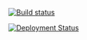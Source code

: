 [![Build status](https://caseonline.visualstudio.com/Home-Assistant-Backend/_apis/build/status/Home-Assistant-Backend-CI)](https://caseonline.visualstudio.com/Home-Assistant-Backend/_build/latest?definitionId=14)

[![Deployment Status](https://caseonline.vsrm.visualstudio.com/_apis/public/Release/badge/365355fa-9adf-405f-9c8f-699cbab02fb1/1/1)](https://caseonline.visualstudio.com/Home-Assistant-Backend/Home-Assistant-Backend%20Team/_releases2?definitionId=1) 
